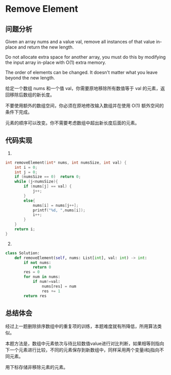 # Remove Element

## 问题分析

Given an array nums and a value val, remove all instances of that value in-place and return the new length.

Do not allocate extra space for another array, you must do this by modifying the input array in-place with O(1) extra memory.

The order of elements can be changed. It doesn't matter what you leave beyond the new length.

给定一个数组 nums 和一个值 val，你需要原地移除所有数值等于 val 的元素，返回移除后数组的新长度。

不要使用额外的数组空间，你必须在原地修改输入数组并在使用 O(1) 额外空间的条件下完成。

元素的顺序可以改变。你不需要考虑数组中超出新长度后面的元素。

## 代码实现

1.
``` C
int removeElement(int* nums, int numsSize, int val) {
	int i = 0;
	int j = 0;
	if (numsSize == 0)  return 0;
	while (j<numsSize){
		if (nums[j] == val) {
			j++;
		}
		else{
			nums[i] = nums[j++];
			printf("%d, ",nums[i]);
			i++;
		}
	}
	return i;
}
```

2.
```python
class Solution:
    def removeElement(self, nums: List[int], val: int) -> int:
        if not nums:
            return 0
        res = 0
        for num in nums:
            if num!=val:
                nums[res] = num
                res += 1
        return res
```

## 总结体会

经过上一题删除排序数组中的重复项的训练，本题难度就有所降低，所用算法类似。

本题方法是，数组中元素依次与待比较数值value进行对比判断，如果相等则指向下一个元素进行比较，不同的元素保存到新数组中，同样采用两个变量i和j指向不同元素。

用下标存储非移除元素的元素。